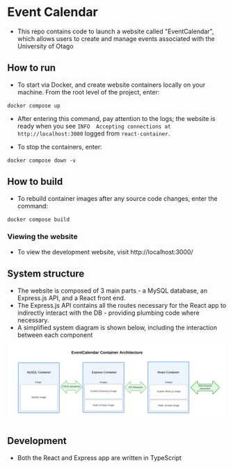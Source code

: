 # Event Calendar

- This repo contains code to launch a website called "EventCalendar", which allows users to create and manage events
  associated with the University of Otago

## How to run

- To start via Docker, and create website containers locally on your machine. From the root level of the project, enter:

```shell
docker compose up
```
- After entering this command, pay attention to the logs; the website is ready when you see `INFO  Accepting connections at http://localhost:3000` logged from `react-container`.

- To stop the containers, enter:
```shell
docker compose down -v
```

## How to build

- To rebuild container images after any source code changes, enter the command:

```
docker compose build
```

### Viewing the website

- To view the development website, visit http://localhost:3000/

## System structure

- The website is composed of 3 main parts - a MySQL database, an Express.js API, and a React front end.
- The Express.js API contains all the routes necessary for the React app to indirectly interact with the DB - providing
  plumbing code where necessary.
- A simplified system diagram is shown below, including the interaction between each component

![](https://github.com/HugoPhibbs/COSC349_Assignment1_EventCalendar/blob/master/system.png)

## Development

- Both the React and Express app are written in TypeScript



